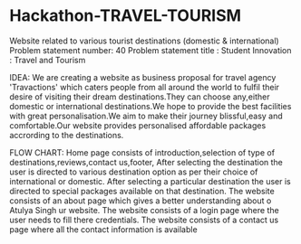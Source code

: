 # Hackathon-TRAVEL-TOURISM
Website related to various tourist destinations (domestic &amp; international)
Problem statement number: 40
Problem statement title : Student Innovation : Travel and Tourism

IDEA: We are creating a website as business proposal for travel agency 'Travactions' which caters people from all around the world to fulfil their desire of visiting their dream destinations.They can choose any,either domestic or international destinations.We hope to provide the best facilities with great personalisation.We aim to make their journey blissful,easy and comfortable.Our website provides personalised affordable packages accrording to the destinations.

FLOW CHART: 
Home page consists of introduction,selection of type of destinations,reviews,contact us,footer,
After selecting the destination the user is directed to various destination option as per their choice of international or domestic.
After selecting a particular destination the user is directed to special packages available on that destination.
The website consists of an about page which gives a better understanding about o
Atulya Singh
ur website.
The website consists of a login page where the user needs to fill there credentials.
The website consists of a contact us page where all the contact information is available
